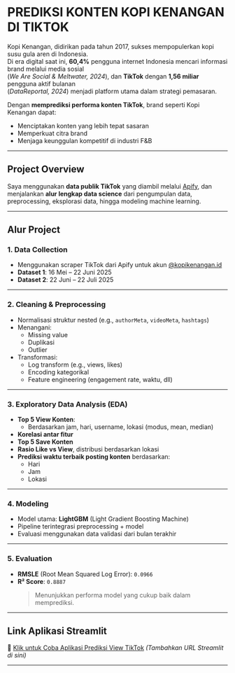 # PREDIKSI KONTEN KOPI KENANGAN DI TIKTOK

Kopi Kenangan, didirikan pada tahun 2017, sukses mempopulerkan kopi susu gula aren di Indonesia.  
Di era digital saat ini, **60,4%** pengguna internet Indonesia mencari informasi brand melalui media sosial  
(*We Are Social & Meltwater, 2024*), dan **TikTok** dengan **1,56 miliar** pengguna aktif bulanan  
(*DataReportal, 2024*) menjadi platform utama dalam strategi pemasaran.

Dengan **memprediksi performa konten TikTok**, brand seperti Kopi Kenangan dapat:
- Menciptakan konten yang lebih tepat sasaran   
- Memperkuat citra brand  
- Menjaga keunggulan kompetitif di industri F&B 

---

## Project Overview

Saya menggunakan **data publik TikTok** yang diambil melalui [Apify](https://apify.com/), dan menjalankan **alur lengkap data science** dari pengumpulan data, preprocessing, eksplorasi data, hingga modeling machine learning.

---

## Alur Project

### 1. Data Collection
- Menggunakan scraper TikTok dari Apify untuk akun [@kopikenangan.id](https://www.tiktok.com/@kopikenangan.id)
- **Dataset 1**: 16 Mei – 22 Juni 2025  
- **Dataset 2**: 22 Juni – 22 Juli 2025  

---

### 2. Cleaning & Preprocessing
- Normalisasi struktur nested (e.g., `authorMeta`, `videoMeta`, `hashtags`)
- Menangani:
  - Missing value  
  - Duplikasi  
  - Outlier  
- Transformasi:
  - Log transform (e.g., views, likes)
  - Encoding kategorikal
  - Feature engineering (engagement rate, waktu, dll)

---

### 3. Exploratory Data Analysis (EDA)
- **Top 5 View Konten**:
  - Berdasarkan jam, hari, username, lokasi (modus, mean, median)
- **Korelasi antar fitur**
- **Top 5 Save Konten**
- **Rasio Like vs View**, distribusi berdasarkan lokasi
- **Prediksi waktu terbaik posting konten** berdasarkan:
  - Hari
  - Jam
  - Lokasi

---

### 4. Modeling
- Model utama: **LightGBM** (Light Gradient Boosting Machine)
- Pipeline terintegrasi preprocessing + model
- Evaluasi menggunakan data validasi dari bulan terakhir

---

### 5. Evaluation
- **RMSLE** (Root Mean Squared Log Error): `0.0966`  
- **R² Score**: `0.8887`  
  > Menunjukkan performa model yang cukup baik dalam memprediksi.

---

## Link Aplikasi Streamlit
🔗 [Klik untuk Coba Aplikasi Prediksi View TikTok](#) *(Tambahkan URL Streamlit di sini)*

---

